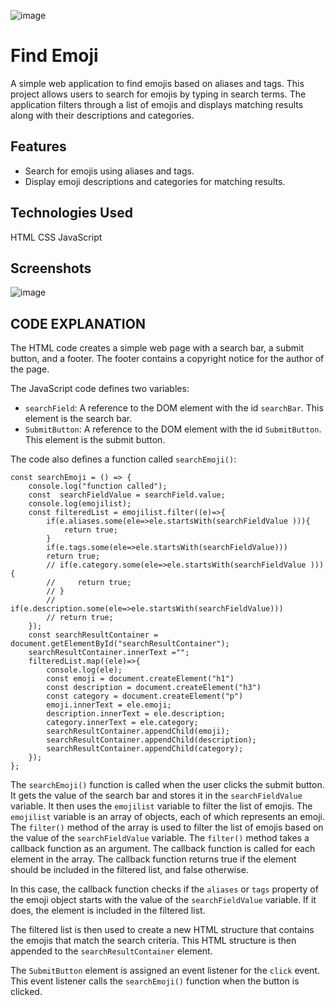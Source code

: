 ![image](https://github.com/Suvendhu128/Find-Emoji/assets/111605645/cec698ae-4d3a-48c9-bce0-bc72ac5bf8aa)
# Find Emoji

A simple web application to find emojis based on aliases and tags. This project allows users to search for emojis by typing in search terms. The application filters through a list of emojis and displays matching results along with their descriptions and categories.

## Features

- Search for emojis using aliases and tags.
- Display emoji descriptions and categories for matching results.

## Technologies Used
HTML
CSS
JavaScript

## Screenshots
![image](https://github.com/Suvendhu128/Find-Emoji/assets/111605645/67a299c3-e434-41cf-bf42-63472c6c47a8)

## CODE EXPLANATION
The HTML code creates a simple web page with a search bar, a submit button, and a footer. The footer contains a copyright notice for the author of the page.

The JavaScript code defines two variables:

* `searchField`: A reference to the DOM element with the id `searchBar`. This element is the search bar.
* `SubmitButton`: A reference to the DOM element with the id `SubmitButton`. This element is the submit button.

The code also defines a function called `searchEmoji()`:

```
const searchEmoji = () => {
    console.log("function called");
    const  searchFieldValue = searchField.value;
    console.log(emojilist);
    const filteredList = emojilist.filter((e)=>{
        if(e.aliases.some(ele=>ele.startsWith(searchFieldValue ))){
            return true;
        }
        if(e.tags.some(ele=>ele.startsWith(searchFieldValue)))
        return true;
        // if(e.category.some(ele=>ele.startsWith(searchFieldValue ))){
        //     return true;
        // }
        // if(e.description.some(ele=>ele.startsWith(searchFieldValue)))
        // return true;
    });
    const searchResultContainer = document.getElementById("searchResultContainer");
    searchResultContainer.innerText ="";
    filteredList.map((ele)=>{
        console.log(ele);
        const emoji = document.createElement("h1")
        const description = document.createElement("h3")
        const category = document.createElement("p")
        emoji.innerText = ele.emoji;
        description.innerText = ele.description;
        category.innerText = ele.category;
        searchResultContainer.appendChild(emoji);
        searchResultContainer.appendChild(description);
        searchResultContainer.appendChild(category);
    });
};
```

The `searchEmoji()` function is called when the user clicks the submit button. It gets the value of the search bar and stores it in the `searchFieldValue` variable. It then uses the `emojilist` variable to filter the list of emojis. The `emojilist` variable is an array of objects, each of which represents an emoji. The `filter()` method of the array is used to filter the list of emojis based on the value of the `searchFieldValue` variable. The `filter()` method takes a callback function as an argument. The callback function is called for each element in the array. The callback function returns true if the element should be included in the filtered list, and false otherwise.

In this case, the callback function checks if the `aliases` or `tags` property of the emoji object starts with the value of the `searchFieldValue` variable. If it does, the element is included in the filtered list.

The filtered list is then used to create a new HTML structure that contains the emojis that match the search criteria. This HTML structure is then appended to the `searchResultContainer` element.

The `SubmitButton` element is assigned an event listener for the `click` event. This event listener calls the `searchEmoji()` function when the button is clicked.
